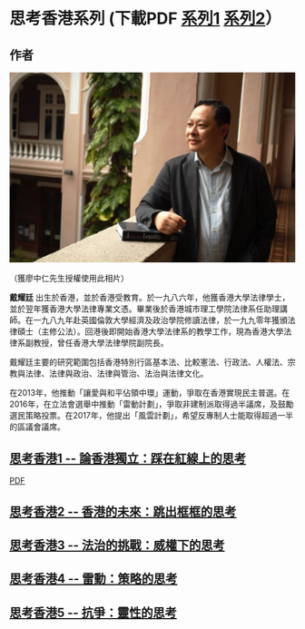 # 思考香港系列 (下載PDF [系列1](https://github.com/bennytai/HongKongReflections/releases/download/v1.0/HongKongReflections-01-v1.0.pdf) [系列2](https://github.com/bennytai/HongKongReflections/releases/download/v2.0/HongKongReflections-02-v1.0.pdf)）

## **作者**

 ![alt-text](./images/profile_pic.jpg "戴耀廷")
 
（獲廖中仁先生授權使用此相片）

**戴耀廷** 出生於香港，並於香港受教育。於一九八六年，他獲香港大學法律學士，並於翌年獲香港大學法律專業文憑。畢業後於香港城市理工學院法律系任助理講師。在一九八九年赴英國倫敦大學經濟及政治學院修讀法律，於一九九零年獲頒法律碩士（主修公法）。回港後即開始香港大學法律系的教學工作，現為香港大學法律系副教授，曾任香港大學法律學院副院長。

戴耀廷主要的研究範圍包括香港特別行區基本法、比較憲法、行政法、人權法、宗教與法律、法律與政治、法律與管治、法治與法律文化。

在2013年，他推動「讓愛與和平佔領中環」運動，爭取在香港實現民主普選。在2016年，在立法會選舉中推動「雷動計劃」，爭取非建制派取得過半議席，及鼓勵選民策略投票。在2017年，他提出「風雲計劃」，希望反專制人士能取得超過一半的區議會議席。

## [思考香港1 -- 論香港獨立：踩在紅線上的思考](./思考香港1.md)
[PDF](https://github.com/bennytai/HongKongReflections/releases/download/v1.0/HongKongReflections-01-v1.0.pdf)

## [思考香港2 -- 香港的未來：跳出框框的思考](./思考香港2.md)

## [思考香港3 -- 法治的挑戰：威權下的思考](./思考香港3.md)

## [思考香港4 -- 雷動：策略的思考](./思考香港4.md)

## [思考香港5 -- 抗爭：靈性的思考](./思考香港5.md)
